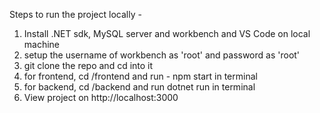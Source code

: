 Steps to run the project locally - 
1.  Install .NET sdk, MySQL server and workbench and VS Code on local machine
2.  setup the username of workbench as 'root' and password as 'root'
3.  git clone the repo and cd into it
4.  for frontend, cd /frontend and run - npm start in terminal
5.  for backend, cd /backend and run dotnet run in terminal
6.  View project on http://localhost:3000
